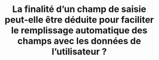 ---
title: La finalité d’un champ de saisie peut-elle être déduite pour faciliter le remplissage automatique des champs avec les données de l’utilisateur ?
---